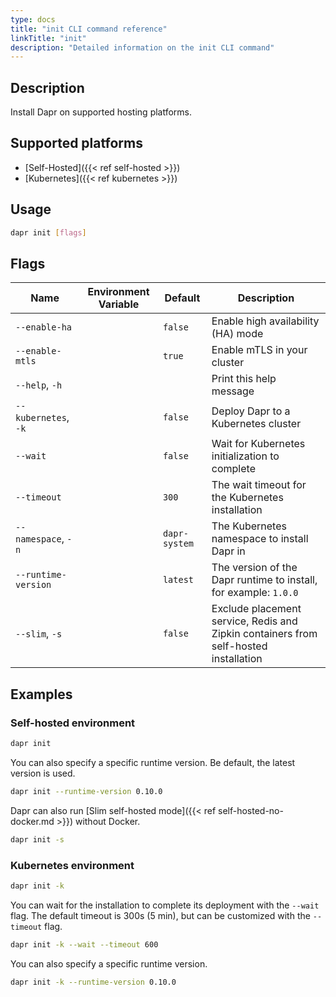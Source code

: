 ```yaml
---
type: docs
title: "init CLI command reference"
linkTitle: "init"
description: "Detailed information on the init CLI command"
---
```


## Description

Install Dapr on supported hosting platforms.

## Supported platforms

- [Self-Hosted]({{< ref self-hosted >}})
- [Kubernetes]({{< ref kubernetes >}})

## Usage

```bash
dapr init [flags]
```

## Flags

| Name                 | Environment Variable | Default       | Description                                                                          |
| -------------------- | -------------------- | ------------- | ------------------------------------------------------------------------------------ |
| `--enable-ha`        |                      | `false`       | Enable high availability (HA) mode                                                   |
| `--enable-mtls`      |                      | `true`        | Enable mTLS in your cluster                                                          |
| `--help`, `-h`       |                      |               | Print this help message                                                              |
| `--kubernetes`, `-k` |                      | `false`       | Deploy Dapr to a Kubernetes cluster                                                  |
| `--wait`             |                      | `false`       | Wait for Kubernetes initialization to complete                                       |
| `--timeout`          |                      | `300`         | The wait timeout for the Kubernetes installation                                     |
| `--namespace`, `-n`  |                      | `dapr-system` | The Kubernetes namespace to install Dapr in                                          |
| `--runtime-version`  |                      | `latest`      | The version of the Dapr runtime to install, for example: `1.0.0`                     |
| `--slim`, `-s`       |                      | `false`       | Exclude placement service, Redis and Zipkin containers from self-hosted installation |

## Examples

### Self-hosted environment

```bash
dapr init
```

You can also specify a specific runtime version. Be default, the latest version is used.

```bash
dapr init --runtime-version 0.10.0
```

Dapr can also run [Slim self-hosted mode]({{< ref self-hosted-no-docker.md >}}) without Docker.

```bash
dapr init -s
```

### Kubernetes environment

```bash
dapr init -k
```

You can wait for the installation to complete its deployment with the `--wait` flag.
The default timeout is 300s (5 min), but can be customized with the `--timeout` flag.

```bash
dapr init -k --wait --timeout 600
```

You can also specify a specific runtime version.

```bash
dapr init -k --runtime-version 0.10.0
```
